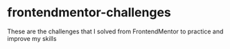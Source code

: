 # frontendmentor-challenges
These are the challenges that I solved from FrontendMentor to practice and improve my skills
